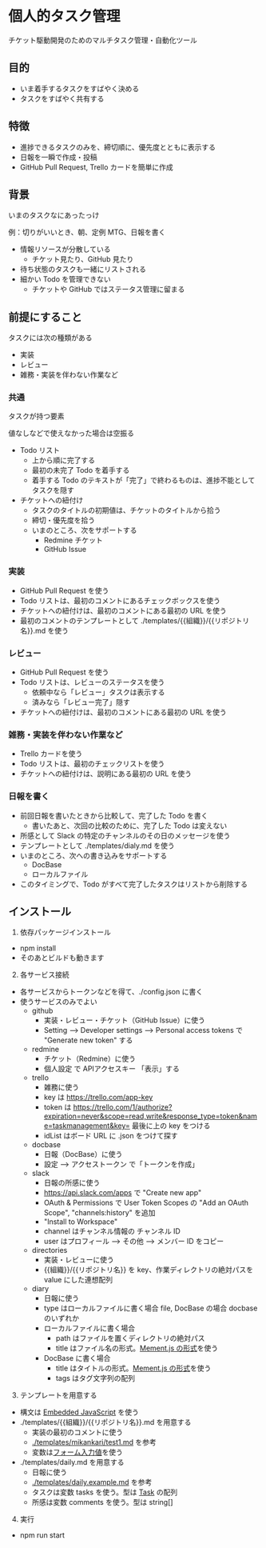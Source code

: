 # 個人的タスク管理

チケット駆動開発のためのマルチタスク管理・自動化ツール

## 目的

- いま着手するタスクをすばやく決める
- タスクをすばやく共有する


## 特徴

- 進捗できるタスクのみを、締切順に、優先度とともに表示する
- 日報を一瞬で作成・投稿
- GitHub Pull Request, Trello カードを簡単に作成


## 背景

いまのタスクなにあったっけ

例：切りがいいとき、朝、定例 MTG、日報を書く

- 情報リソースが分散している
  - チケット見たり、GitHub 見たり
- 待ち状態のタスクも一緒にリストされる
- 細かい Todo を管理できない
  - チケットや GitHub ではステータス管理に留まる


## 前提にすること

タスクには次の種類がある

- 実装
- レビュー
- 雑務・実装を伴わない作業など

### 共通

タスクが持つ要素

値なしなどで使えなかった場合は空振る

- Todo リスト
  - 上から順に完了する
  - 最初の未完了 Todo を着手する
  - 着手する Todo のテキストが「完了」で終わるものは、進捗不能としてタスクを隠す
- チケットへの紐付け
  - タスクのタイトルの初期値は、チケットのタイトルから拾う
  - 締切・優先度を拾う
  - いまのところ、次をサポートする
    - Redmine チケット
    - GitHub Issue

### 実装

- GitHub Pull Request を使う
- Todo リストは、最初のコメントにあるチェックボックスを使う
- チケットへの紐付けは、最初のコメントにある最初の URL を使う
- 最初のコメントのテンプレートとして ./templates/{{組織}}/{{リポジトリ名}}.md を使う

### レビュー

- GitHub Pull Request を使う
- Todo リストは、レビューのステータスを使う
  - 依頼中なら「レビュー」タスクは表示する
  - 済みなら「レビュー完了」隠す
- チケットへの紐付けは、最初のコメントにある最初の URL を使う

### 雑務・実装を伴わない作業など

- Trello カードを使う
- Todo リストは、最初のチェックリストを使う
- チケットへの紐付けは、説明にある最初の URL を使う

### 日報を書く

- 前回日報を書いたときから比較して、完了した Todo を書く
  - 書いたあと、次回の比較のために、完了した Todo は変えない
- 所感として Slack の特定のチャンネルのその日のメッセージを使う
- テンプレートとして ./templates/dialy.md を使う
- いまのところ、次への書き込みをサポートする
  - DocBase
  - ローカルファイル
- このタイミングで、Todo がすべて完了したタスクはリストから削除する

## インストール

1. 依存パッケージインストール
  - npm install
  - そのあとビルドも動きます
2. 各サービス接続
  - 各サービスからトークンなどを得て、./config.json に書く
  - 使うサービスのみでよい
    - github
      - 実装・レビュー・チケット（GitHub Issue）に使う
      - Setting --> Developer settings --> Personal access tokens で "Generate new token" する
    - redmine
      - チケット（Redmine）に使う
      - 個人設定 で APIアクセスキー 「表示」する
    - trello
      - 雑務に使う
      - key は https://trello.com/app-key
      - token は https://trello.com/1/authorize?expiration=never&scope=read,write&response_type=token&name=taskmanagement&key= 最後に上の key をつける
      - idList はボード URL に .json をつけて探す
    - docbase
      - 日報（DocBase）に使う
      - 設定 --> アクセストークン で「トークンを作成」
    - slack
      - 日報の所感に使う
      - https://api.slack.com/apps で "Create new app"
      - OAuth & Permissions で User Token Scopes の "Add an OAuth Scope", "channels:history" を追加
      - "Install to Workspace"
      - channel はチャンネル情報の チャンネル ID
      - user はプロフィール --> その他 --> メンバー ID をコピー
    - directories
      - 実装・レビューに使う
      - {{組織}}/{{リポジトリ名}} を key、作業ディレクトリの絶対パスを value にした連想配列
    - diary
      - 日報に使う
      - type はローカルファイルに書く場合 file, DocBase の場合 docbase のいずれか
      - ローカルファイルに書く場合
        - path はファイルを置くディレクトリの絶対パス
        - title はファイル名の形式。[Mement.js の形式](https://momentjs.com/docs/#/displaying/format/)を使う
      - DocBase に書く場合
        - title はタイトルの形式。[Mement.js の形式](https://momentjs.com/docs/#/displaying/format/)を使う
        - tags はタグ文字列の配列
3. テンプレートを用意する
  - 構文は [Embedded JavaScript](https://github.com/mde/ejs#tags) を使う
  - ./templates/{{組織}}/{{リポジトリ名}}.md を用意する
    - 実装の最初のコメントに使う
    - [./templates/mikankari/test1.md](https://github.com/mikankari/taskmanagement3/blob/3.0.0/templates/mikankari/test1.md?plain=1) を参考
    - 変数は[フォーム入力値](https://github.com/mikankari/taskmanagement3/blob/3.0.0/modules/created-task.ts#L96)を使う
  - ./templates/daily.md を用意する
    - 日報に使う
    - [./templates/daily.example.md](https://github.com/mikankari/taskmanagement3/blob/3.0.0/templates/daily.example.md?plain=1) を参考
    - タスクは変数 tasks を使う。型は [Task](https://github.com/mikankari/taskmanagement3/blob/3.0.0/modules/types.ts#L2) の配列
    - 所感は変数 comments を使う。型は string[]
4. 実行
  - npm run start
